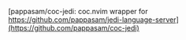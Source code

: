 [pappasam/coc-jedi: coc.nvim wrapper for https://github.com/pappasam/jedi-language-server](https://github.com/pappasam/coc-jedi)


